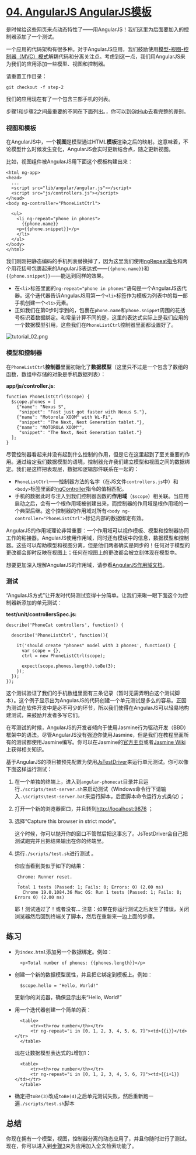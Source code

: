 # [04. AngularJS AngularJS模板](https://Mooxe000.github.io/AngularjsTutorial_cn)

是时候给这些网页来点动态特性了——用AngularJS！我们这里为后面要加入的控制器添加了一个测试。

一个应用的代码架构有很多种。对于AngularJS应用，我们鼓励使用[模型-视图-控制器（MVC）模式][]解耦代码和分离关注点。考虑到这一点，我们用AngularJS来为我们的应用添加一些模型、视图和控制器。

请重置工作目录：

    git checkout -f step-2

我们的应用现在有了一个包含三部手机的列表。

步骤1和步骤2之间最重要的不同在下面列出。，你可以到[GitHub][]去看完整的差别。

### 视图和模板

在AngularJS中，一个**视图**是模型通过HTML**模板**渲染之后的映射。这意味着，不论模型什么时候发生变化，AngularJS会实时更新结合点，随之更新视图。

比如，视图组件被AngularJS用下面这个模板构建出来：

    <html ng-app>
    <head>
      ...
      <script src="lib/angular/angular.js"></script>
      <script src="js/controllers.js"></script>
    </head>
    <body ng-controller="PhoneListCtrl">

      <ul>
        <li ng-repeat="phone in phones">
          {{phone.name}}
        <p>{{phone.snippet}}</p>
        </li>
      </ul>
    </body>
    </html>

我们刚刚把静态编码的手机列表替换掉了，因为这里我们使用[ngRepeat指令][]和两个用花括号包裹起来的AngularJS表达式——`{{phone.name}}`和`{{phone.snippet}}`——能达到同样的效果。

- 在`<li>`标签里面的`ng-repeat="phone in phones"`语句是一个AngularJS迭代器。这个迭代器告诉AngularJS用第一个`<li>`标签作为模板为列表中的每一部手机创建一个`<li>`元素。
- 正如我们在第0步时学到的，包裹在`phone.name`和`phone.snippet`周围的花括号标识着数据绑定。和常量计算不同的是，这里的表达式实际上是我们应用的一个数据模型引用，这些我们在`PhoneListCtrl`控制器里面都设置好了。

![tutorial_02.png][]

### 模型和控制器
在`PhoneListCtrl`**控制器**里面初始化了**数据模型**（这里只不过是一个包含了数组的函数，数组中存储的对象是手机数据列表）：

**app/js/controller.js**:

    function PhoneListCtrl($scope) {
      $scope.phones = [
        {"name": "Nexus S",
         "snippet": "Fast just got faster with Nexus S."},
        {"name": "Motorola XOOM™ with Wi-Fi",
         "snippet": "The Next, Next Generation tablet."},
        {"name": "MOTOROLA XOOM™",
         "snippet": "The Next, Next Generation tablet."}
      ];
    }

尽管控制器看起来并没有起到什么控制的作用，但是它在这里起到了至关重要的作用。通过给定我们数据模型的语境，控制器允许我们建立模型和视图之间的数据绑定。我们是这样把表现层，数据和逻辑部件联系在一起的：

- `PhoneListCtrl`——控制器方法的名字（在JS文件`controllers.js`中）和`<body>`标签里面的[ngController][]指令的值相匹配。
- 手机的数据此时与注入到我们控制器函数的**作用域**（`$scope`）相关联。当应用启动之后，会有一个根作用域被创建出来，而控制器的作用域是根作用域的一个典型后继。这个控制器的作用域对所有`<body ng-controller="PhoneListCtrl">`标记内部的数据绑定有效。

AngularJS的作用域理论非常重要：一个作用域可以视作模板、模型和控制器协同工作的粘接器。AngularJS使用作用域，同时还有模板中的信息，数据模型和控制器。这些可以帮助模型和视图分离，但是他们两者确实是同步的！任何对于模型的更改都会即时反映在视图上；任何在视图上的更改都会被立刻体现在模型中。

想要更加深入理解AngularJS的作用域，请参看[AngularJS作用域文档][]。

### 测试
“AngularJS方式”让开发时代码测试变得十分简单。让我们来瞅一眼下面这个为控制器新添加的单元测试：

**test/unit/controllersSpec.js:**

    describe('PhoneCat controllers', function() {

      describe('PhoneListCtrl', function(){

        it('should create "phones" model with 3 phones', function() {
          var scope = {},
          ctrl = new PhoneListCtrl(scope);

          expect(scope.phones.length).toBe(3);
        });
      });
    });

这个测试验证了我们的手机数组里面有三条记录（暂时无需弄明白这个测试脚本）。这个例子显示出为AngularJS的代码创建一个单元测试是多么的容易。正因为测试在软件开发中是必不可少的环节，所以我们使得在AngularJS可以轻易地构建测试，来鼓励开发者多写它们。

在写测试的时候，AngularJS的开发者倾向于使用Jasmine行为驱动开发（BBD）框架中的语法。尽管AngularJS没有强迫你使用Jasmine，但是我们在教程里面所有的测试都使用Jasmine编写。你可以在Jasmine的[官方主页][]或者[Jasmine Wiki][]上获得相关知识。

基于AngularJS的项目被预先配置为使用[JsTestDriver][]来运行单元测试。你可以像下面这样运行测试：

1. 在一个单独的终端上，进入到`angular-phonecat`目录并且运行`./scripts/test-server.sh`来启动测试（Windows命令行下请输入`.\scripts\test-server.bat`来运行脚本，后面脚本命令运行方式类似）；
2. 打开一个新的浏览器窗口，并且转到<http://localhost:9876> ；
3. 选择“Capture this browser in strict mode”。

   这个时候，你可以抛开你的窗口不管然后把这事忘了。JsTestDriver会自己把测试跑完并且把结果输出在你的终端里。

4. 运行`./scripts/test.sh`进行测试 。

   你应当看到类似于如下的结果：

        Chrome: Runner reset.
        .
        Total 1 tests (Passed: 1; Fails: 0; Errors: 0) (2.00 ms)
          Chrome 19.0.1084.36 Mac OS: Run 1 tests (Passed: 1; Fails: 0; Errors 0) (2.00 ms)

    耶！测试通过了！或者没有...
    注意：如果在你运行测试之后发生了错误，关闭浏览器然后回到终端关了脚本，然后在重新来一边上面的步骤。

## 练习
- 为`index.html`添加另一个数据绑定。例如：

        <p>Total number of phones: {{phones.length}}</p>

- 创建一个新的数据模型属性，并且把它绑定到模板上。例如：

        $scope.hello = "Hello, World!"

    更新你的浏览器，确保显示出来“Hello, World!”

- 用一个迭代器创建一个简单的表：

        <table>
            <tr><th>row number</th></tr>
            <tr ng-repeat="i in [0, 1, 2, 3, 4, 5, 6, 7]"><td>{{i}}</td></tr>
        </table>

    现在让数据模型表达式的`i`增加1：

        <table>
            <tr><th>row number</th></tr>
            <tr ng-repeat="i in [0, 1, 2, 3, 4, 5, 6, 7]"><td>{{i+1}}</td></tr>
        </table>

- 确定把`toBe(3)`改成`toBe(4)`之后单元测试失败，然后重新跑一遍`./scripts/test.sh`脚本

## 总结
你现在拥有一个模型，视图，控制器分离的动态应用了，并且你随时进行了测试。现在，你可以进入到[步骤3][step_03]来为应用加入全文检索功能了。

[step_03]: http://angularjs.cn/A006
[模型-视图-控制器（MVC）模式]: http://en.wikipedia.org/wiki/Model%E2%80%93View%E2%80%93Controller
[GitHub]: https://github.com/angular/angular-phonecat/compare/step-1...step-2
[ngRepeat指令]: http://docs.angularjs.org/api/ng.directive:ngRepeat
[tutorial_02.png]: http://docs.angularjs.org/img/tutorial/tutorial_02.png
[ngController]: http://docs.angularjs.org/api/ng.directive:ngController
[AngularJS作用域文档]: http://docs.angularjs.org/api/ng.$rootScope.Scope
[官方主页]: http://pivotal.github.com/jasmine/
[Jasmine Wiki]: https://github.com/pivotal/jasmine/wiki
[JsTestDriver]: http://code.google.com/p/js-test-driver/
